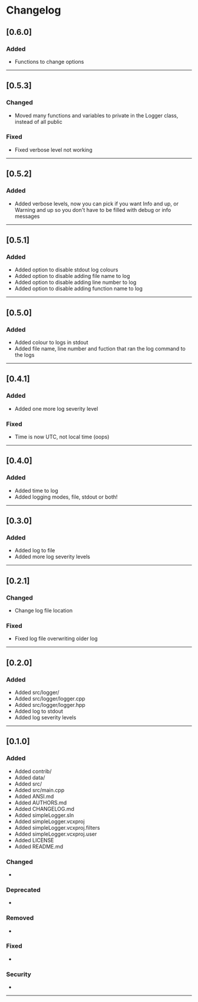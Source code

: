 # Changelog

## [0.6.0]

### Added
* Functions to change options

-------------------------------------------------------------------------------------------------------------

## [0.5.3]

### Changed
* Moved many functions and variables to private in the Logger class, instead of all public

### Fixed
* Fixed verbose level not working

-------------------------------------------------------------------------------------------------------------

## [0.5.2]

### Added
* Added verbose levels, now you can pick if you want Info and up, or Warning and up so you don't have to be filled with debug or info messages

-------------------------------------------------------------------------------------------------------------

## [0.5.1]

### Added
* Added option to disable stdout log colours
* Added option to disable adding file name to log
* Added option to disable adding line number to log
* Added option to disable adding function name to log

-------------------------------------------------------------------------------------------------------------

## [0.5.0]

### Added
* Added colour to logs in stdout
* Added file name, line number and fuction that ran the log command to the logs

-------------------------------------------------------------------------------------------------------------

## [0.4.1]

### Added
* Added one more log severity level

### Fixed
* Time is now UTC, not local time (oops)

-------------------------------------------------------------------------------------------------------------

## [0.4.0]

### Added
* Added time to log
* Added logging modes, file, stdout or both!

-------------------------------------------------------------------------------------------------------------

## [0.3.0]

### Added
* Added log to file
* Added more log severity levels

-------------------------------------------------------------------------------------------------------------

## [0.2.1]

### Changed
* Change log file location

### Fixed
* Fixed log file overwriting older log

-------------------------------------------------------------------------------------------------------------

## [0.2.0]

### Added
* Added src/logger/
* Added src/logger/logger.cpp
* Added src/logger/logger.hpp
* Added log to stdout
* Added log severity levels

-------------------------------------------------------------------------------------------------------------

## [0.1.0]

### Added
* Added contrib/
* Added data/
* Added src/
* Added src/main.cpp
* Added ANSI.md
* Added AUTHORS.md
* Added CHANGELOG.md
* Added simpleLogger.sln
* Added simpleLogger.vcxproj
* Added simpleLogger.vcxproj.filters
* Added simpleLogger.vcxproj.user
* Added LICENSE
* Added README.md

### Changed
*

### Deprecated
*

### Removed
*

### Fixed
*

### Security
*

-------------------------------------------------------------------------------------------------------------